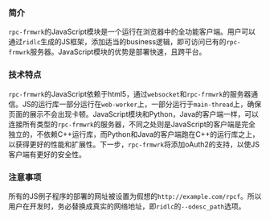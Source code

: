 ### 简介
`rpc-frmwrk`的JavaScript模块是一个运行在浏览器中的全功能客户端。用户可以通过`ridlc`生成的JS框架，添加适当的business逻辑，即可访问已有的`rpc-frmwrk`服务器。JavaScript模块的优势是部署快速，且跨平台。

### 技术特点
`rpc-frmwrk`的JavaScript依赖于html5，通过`websocket`和`rpc-frmwrk`的服务器通信。JS的运行库一部分运行在`web-worker`上，一部分运行于`main-thread`上，确保页面的展示不会出现卡顿。JavaScript模块和Python，Java的客户端一样，可以连接所有类型的`rpc-frmwrk`的服务器，不同之处则是JavaScript的客户端是完全独立的，不依赖C++运行库，而Python和Java的客户端跑在C++的运行库之上，以获得更好的性能和扩展性。下一步，`rpc-frmwrk`将添加oAuth2的支持，以使JS客户端有更好的安全性。

### 注意事项
所有的JS例子程序的部署的网址被设置为假想的`http://example.com/rpcf`。所以用户在开发时，务必替换成真实的网络地址，即`ridlc`的`--odesc_path`选项。

